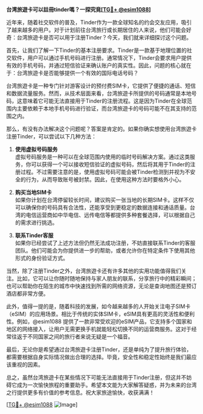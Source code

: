 **台湾旅遊卡可以註冊tinder嗎？一探究竟[[TG💪+ @esim1088](https://t.me/s/esim1088)]**

近年来，随着社交软件的普及，Tinder作为一款全球知名的约会交友应用，吸引了越来越多的用户。对于计划前往台湾旅行或长期居住的人来说，他们可能会好奇：台湾旅遊卡是否可以用于注册Tinder？今天，我们就来详细探讨这个问题。

首先，让我们了解一下Tinder的基本注册要求。Tinder是一款基于地理位置的社交软件，用户可以通过手机号码进行注册。通常情况下，Tinder会要求用户提供有效的手机号码，并通过短信验证来确认账户的真实性。因此，问题的核心就在于：台湾旅遊卡是否能够提供一个有效的国际电话号码？

台湾旅遊卡是一种专门针对游客设计的预付费SIM卡，它提供了便捷的通话、短信和数据流量服务。然而，从技术层面来看，台湾旅遊卡所提供的号码通常是本地号码，这意味着它可能无法直接用于Tinder的注册流程。这是因为Tinder在全球范围内主要依赖于本地手机号码进行验证，而台湾旅遊卡的号码可能不在其支持的范围之内。

那么，有没有办法解决这个问题呢？答案是肯定的。如果你确实想使用台湾旅遊卡注册Tinder，可以尝试以下几种方法：

1. **使用虚拟号码服务**  
   虚拟号码服务是一种可以在全球范围内使用的临时号码解决方案。通过这类服务，你可以获得一个可以接收短信验证的虚拟号码，然后将其用于Tinder的注册过程。不过需要注意的是，使用虚拟号码可能会被Tinder检测到并视为不安全的行为，从而导致账号被封禁。因此，在使用这种方法时要格外小心。

2. **购买当地SIM卡**  
   如果你计划在台湾停留较长时间，建议购买一张当地的长期SIM卡。这样不仅可以确保你的号码具有合法性，还能享受到更稳定的数据连接和通话质量。台湾的电信运营商如中华电信、远传电信等都提供多种套餐选择，可以根据自己的需求进行挑选。

3. **联系Tinder客服**  
   如果你已经尝试了上述方法但仍然无法成功注册，不妨直接联系Tinder的客服团队。他们可能会为你提供进一步的帮助，或者允许你在特定条件下使用其他形式的身份验证方式。

当然，除了注册Tinder之外，台湾旅遊卡还有许多其他的实用功能值得我们关注。比如，它可以让你随时随地保持与家人朋友的联系，分享旅行中的精彩瞬间；也可以帮助你在陌生的城市中快速找到所需的网络资源，无论是查询地图还是预订酒店都非常方便。

此外，值得一提的是，随着科技的发展，如今越来越多的人开始关注电子SIM卡（eSIM）的应用场景。相比于传统的实体SIM卡，eSIM具有更高的灵活性和便利性。例如，@esim1088 提供了一款非常受欢迎的eSIM产品，它支持多个国家和地区的网络接入，让用户无需更换手机就能轻松切换不同的运营商服务。这对于经常往返于不同国家之间的旅行者来说无疑是一个福音。

最后，无论你是希望通过台湾旅遊卡注册Tinder，还是单纯为了提升旅行体验，都需要根据自身实际情况做出合理的选择。毕竟，安全性和稳定性始终是我们最应该重视的因素。

总之，虽然台湾旅遊卡在某些情况下可能无法直接用于Tinder注册，但这并不妨碍它成为一次愉快旅程的重要助手。希望本文能为大家解答疑惑，并为未来的台湾之行提供更多有价值的参考信息。祝大家旅途愉快，收获满满！

[[TG💪+ @esim1088](https://t.me/s/esim1088) ![Image](https://i.postimg.cc/4NQfJmqS/Snipaste-2025-05-13-00-14-12.png)]
